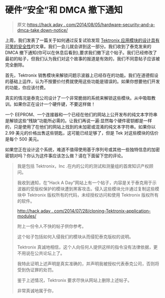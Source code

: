 # 硬件“安全”和 DMCA 撤下通知

> 原文:[https://hack aday . com/2014/08/05/hardware-security-and-a-dmca-take down-notice/](https://hackaday.com/2014/08/05/hardware-security-and-a-dmca-takedown-notice/)

上周，我们发表了一篇关于如何通过反复试验发现 [Tektronix 应用模块的设计具有可笑的安全性](http://hackaday.com/2014/07/28/cloning-tektronix-application-modules/)的文章。我们一会儿就会讲到这一部分。我们收到了泰克发来的 DMCA 撤下通知(你可以在休息后看到),要求我们撤下这个帖子。我们已经修改了最初的帖子，但我们认为我们对这个故事的报道是有效的，我们不同意帖子应该被完全删除。

首先，Tektronix 销售模块来解锁问题示波器上已经存在的功能。我们在道德假设的基础上运作，认为不按要价付费就使用这些功能是错误的。如果你想要他们开发的功能，你应该付费。

真实的情况是泰克公司设计了一个非常脆弱的系统来解锁这些模块。从中吸取教训。如果你正在设计一个硬件键，不要这样做！

一个 EEPROM、一个连接器和一个已经在他们的网站上公开发布的纯文本字符串是解锁这些“残缺”功能所必需的。让我们再说一遍:显然每个硬件密钥都是一样的，只是使用了在他们的网站上找到的未加密或混淆的纯文本字符串。如果你以 2.99 美元的价格出售这些钥匙，这可能已经足够了，但是 Tek 对这些模块的估价是每个 500 美元。

如果您正在设计这个系统，难道不值得使用基于序列号或其他一些独特信息的加密密钥对吗？你认为这件事应该怎么做？请在下面留下您的评论。

> 我是包括 Tektronix，Inc .在内的公司的测试和测量组的首席知识产权顾问。
> 
> 我收到通知，在“Hack A Day”网站上有一个帖子，内容是关于泰克用于示波器的受版权保护的模块遭到黑客攻击。侵入这些模块允许通过复制这些模块中 Tektronix 版权所有的代码，未经授权访问和使用 Tektronix 版权所有的软件。
> 
> [http://hack aday . com/2014/07/28/cloning-Tektronix-application-modules/](http://hackaday.com/2014/07/28/cloning-tektronix-application-modules/)
> 
> 附上一份令人不快的帖子供你参考。
> 
> 这个帖子包括如何入侵我们的模块从而侵犯泰克版权的说明。
> 
> Tektronix 真诚地相信，这个人向任何人提供这样的指令没有法律依据，更不用说在公共论坛上了。
> 
> 我特此证明上述声明是真实准确的，并声明我被授权代表泰克公司，否则将受到伪证罪的处罚。
> 
> 鉴于上述情况，Tektronix 要求尽快从网站上删除上述帖子。
> 
> 非常真诚地属于你，